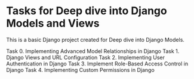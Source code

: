 <h1>Tasks for Deep dive into Django Models and Views</h1>
This is a basic Django project created for Deep dive into Django Models.

Task 0. Implementing Advanced Model Relationships in Django
Task 1. Django Views and URL Configuration
Task 2. Implementing User Authentication in Django
Task 3. Implement Role-Based Access Control in Django
Task 4. Implementing Custom Permissions in Django